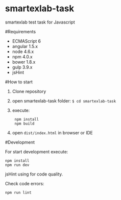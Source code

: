 # smartexlab-task
smartexlab test task for Javascript

#Requirements
- ECMAScript 6
- angular 1.5.x
- node 4.6.x
- npm 4.0.x
- bower 1.8.x
- gulp 3.9.x
- jsHint

#How to start

1. Clone repository
1. open smartexlab-task folder: `$ cd smartexlab-task`
1. execute: 
    
        npm install
        npm build
        
1. open `dist/index.html` in browser or IDE

#Development

For start development execute:

    npm install
    npm run dev

jsHint using for code quality. 

Check code errors:

    npm run lint
